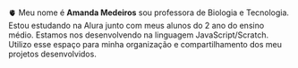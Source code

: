 🫀
Meu nome é **Amanda Medeiros** sou professora de Biologia e Tecnologia. Estou estudando na Alura junto com meus alunos do 2 ano do ensino médio. Estamos nos desenvolvendo na linguagem JavaScript/Scratch. Utilizo esse espaço para minha organização e compartilhamento dos meu projetos desenvolvidos.


